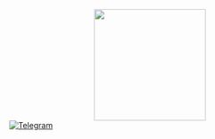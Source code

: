 <div id="header" align="center">
  <img src="https://media.giphy.com/media/B6IBrYTyvo1UJOXF9u/giphy.gif" width="200"/>
</div>

<div id="badges">
  <a href="https://t.me/AristoCrafte4">
    <img src="https://img.icons8.com/ios-filled/50/null/telegram.png" alt="Telegram"/></a>
</div>
